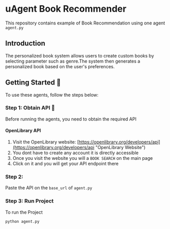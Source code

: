 # uAgent Book Recommender

This repository contains example of Book Recommendation using one agent `agent.py`

## Introduction
The personalized book system allows users to create custom books by selecting parameter such as genre.The system then generates a personalized book based on the user's preferences.


## Getting Started 🚀
To use these agents, follow the steps below:

### Step 1: Obtain API 🔑
Before running the agents, you need to obtain the required API

#### OpenLibrary API
1. Visit the OpenLibrary website: [https://openlibrary.org/developers/api](https://openlibrary.org/developers/api "OpenLibrary Website")
2. You dont have to create any account it is directly accessible
3. Once you visit the website you will a `BOOK SEARCH` on the main page
4. Click on it and you will get your API endpoint there

### Step 2: 
Paste the API on the `base_url` of `agent.py`

### Step 3: Run Project
To run the Project
```
python agent.py
```

